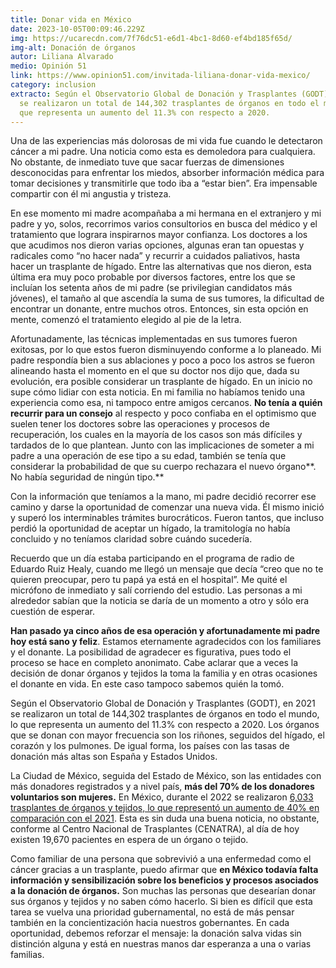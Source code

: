 ```yaml
---
title: Donar vida en México
date: 2023-10-05T00:09:46.229Z
img: https://ucarecdn.com/7f76dc51-e6d1-4bc1-8d60-ef4bd185f65d/
img-alt: Donación de órganos
autor: Liliana Alvarado
medio: Opinión 51
link: https://www.opinion51.com/invitada-liliana-donar-vida-mexico/
category: inclusion
extracto: Según el Observatorio Global de Donación y Trasplantes (GODT), en 2021
  se realizaron un total de 144,302 trasplantes de órganos en todo el mundo, lo
  que representa un aumento del 11.3% con respecto a 2020.
---
```

Una de las experiencias más dolorosas de mi vida fue cuando le detectaron cáncer a mi padre. Una noticia como esta es demoledora para cualquiera. No obstante, de inmediato tuve que sacar fuerzas de dimensiones desconocidas para enfrentar los miedos, absorber información médica para tomar decisiones y transmitirle que todo iba a “estar bien”. Era impensable compartir con él mi angustia y tristeza.

En ese momento mi madre acompañaba a mi hermana en el extranjero y mi padre y yo, solos, recorrimos varios consultorios en busca del médico y el tratamiento que lograra inspirarnos mayor confianza. Los doctores a los que acudimos nos dieron varias opciones, algunas eran tan opuestas y radicales como “no hacer nada” y recurrir a cuidados paliativos, hasta hacer un trasplante de hígado. Entre las alternativas que nos dieron, esta última era muy poco probable por diversos factores, entre los que se incluían los setenta años de mi padre (se privilegian candidatos más jóvenes), el tamaño al que ascendía la suma de sus tumores, la dificultad de encontrar un donante, entre muchos otros. Entonces, sin esta opción en mente, comenzó el tratamiento elegido al pie de la letra.

Afortunadamente, las técnicas implementadas en sus tumores fueron exitosas, por lo que estos fueron disminuyendo conforme a lo planeado. Mi padre respondía bien a sus ablaciones y poco a poco los astros se fueron alineando hasta el momento en el que su doctor nos dijo que, dada su evolución, era posible considerar un trasplante de hígado. En un inicio no supe cómo lidiar con esta noticia. En mi familia no habíamos tenido una experiencia como esa, ni tampoco entre amigos cercanos. **No tenía a quién recurrir para un consejo** al respecto y poco confiaba en el optimismo que suelen tener los doctores sobre las operaciones y procesos de recuperación, los cuales en la mayoría de los casos son más difíciles y tardados de lo que plantean. Junto con las implicaciones de someter a mi padre a una operación de ese tipo a su edad, también se tenía que considerar la probabilidad de que su cuerpo rechazara el nuevo órgano**. No había seguridad de ningún tipo.**

Con la información que teníamos a la mano, mi padre decidió recorrer ese camino y darse la oportunidad de comenzar una nueva vida. Él mismo inició y superó los interminables trámites burocráticos. Fueron tantos, que incluso perdió la oportunidad de aceptar un hígado, la tramitología no había concluido y no teníamos claridad sobre cuándo sucedería.

Recuerdo que un día estaba participando en el programa de radio de Eduardo Ruiz Healy, cuando me llegó un mensaje que decía “creo que no te quieren preocupar, pero tu papá ya está en el hospital”. Me quité el micrófono de inmediato y salí corriendo del estudio. Las personas a mi alrededor sabían que la noticia se daría de un momento a otro y sólo era cuestión de esperar.

**Han pasado ya cinco años de esa operación y afortunadamente mi padre hoy está sano y feliz**. Estamos eternamente agradecidos con los familiares y el donante. La posibilidad de agradecer es figurativa, pues todo el proceso se hace en completo anonimato. Cabe aclarar que a veces la decisión de donar órganos y tejidos la toma la familia y en otras ocasiones el donante en vida. En este caso tampoco sabemos quién la tomó.

Según el Observatorio Global de Donación y Trasplantes (GODT), en 2021 se realizaron un total de 144,302 trasplantes de órganos en todo el mundo, lo que representa un aumento del 11.3% con respecto a 2020. Los órganos que se donan con mayor frecuencia son los riñones, seguidos del hígado, el corazón y los pulmones. De igual forma, los países con las tasas de donación más altas son España y Estados Unidos.

La Ciudad de México, seguida del Estado de México, son las entidades con más donadores registrados y a nivel país, **más del 70% de los donadores voluntarios son mujeres.** En México, durante el 2022 se realizaron [6,033 trasplantes de órganos y tejidos, lo que representó un aumento de 40% en comparación con el 2021](https://www.gob.mx/salud/prensa/046-en-2022-aumentaron-40-trasplantes-de-organos-y-tejidos?ref=opinion51.com). Esta es sin duda una buena noticia, no obstante, conforme al Centro Nacional de Trasplantes (CENATRA), al día de hoy existen 19,670 pacientes en espera de un órgano o tejido.

Como familiar de una persona que sobrevivió a una enfermedad como el cáncer gracias a un trasplante, puedo afirmar que **en México todavía falta información y sensibilización sobre los beneficios y procesos asociados a la donación de órganos.** Son muchas las personas que desearían donar sus órganos y tejidos y no saben cómo hacerlo. Si bien es difícil que esta tarea se vuelva una prioridad gubernamental, no está de más pensar también en la concientización hacia nuestros gobernantes. En cada oportunidad, debemos reforzar el mensaje: la donación salva vidas sin distinción alguna y está en nuestras manos dar esperanza a una o varias familias.